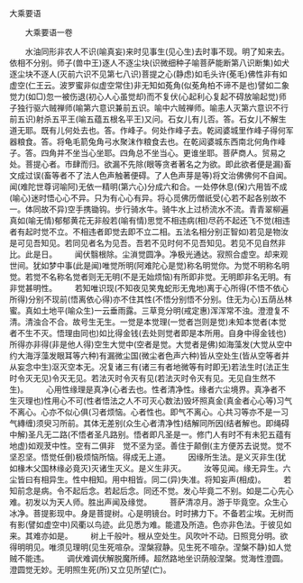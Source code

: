   大乘要语
　　




　　大乘要语一卷

　　水油同形非农人不识(喻真妄)来时见事生(见心生)去时事不现。明了知来去。依相不分别。师子(兽中王)逐人不逐尘块(识微细种子喻菩萨能断第八识断集)如犬逐尘块不逐人(灭前六识不见第七八识)菩提之心(静虑)如毛头许(莬毛)佛性非有如虚空(仁王云。波罗蜜非似虚空常住)非无知如菟角(似莬角柏不谛不是也)譬如二象觉力(如□)忽一被伤退(初心人心虽觉却)而不复伏(心起利心复起不碍放喻起觉)师子独行驱六贼禅师(喻第六意识兼前五识。喻中六贼禅师。喻恚人灭第六意识不行前五识)射杀五平王(喻五蕴五根名平王)又问。石女儿有儿否。答。石女儿不解生道无耶。既有儿何处去也。答。作峰子。何处作峰子去。乾闼婆城里作峰子得何军器粮食。答。将龟毛箭兔角弓水聚沫作粮食去也。在乾闼婆城东西南北何角作峰子。答。四角并不坐当心坐耶。四角总不坐当心。更谁坐耶。菩萨商人。贸易之处。菩提心者。市肆而归。欲漏不先除(眼等贪者著名之为欲。即此欲者便是漏)畜文成过误(畜等者不了法人色声触著便碍。了人色声芽是等)将文治佛佛何不自闻。闻(难陀世尊诃喻阿)无依一精明(第六心)分成六和合。一处停休息(保)六用皆不成(喻心)迷时悟心心不异。只为有心心有异。将心觅佛历僧祇受(心若不起各别故不一。体同故不异)空手携锄钩。步行骑水牛。骑牛水上过桥流水不流。青青翠柳遍真如(喻无情)郁郁黄花无非般若(喻有情)思觉不相违病(相)尽药不起还飞不觉(相违者有起时觉不立。不相违者即觉去即不立二相。五法名相分别正智如)若见是物汝是可见吾知见。若同见者名为见吾。吾若不见时何不见吾知见。若见不见自然非比。此是日。
　　闻伏翳根除。尘溑觉圆净。净极光通达。寂照合虚空。却来观世间。犹如梦中事(此是闻)唯觉所明(阿难陀心是觉)称名明觉你。为觉不明称名明觉。若觉不名称名觉者则无无明(不是无始烦恼)有所即非觉。无明即非名无明。有非觉甚明性。
　　若知唯识现(不知夜见笑鬼蛇形无鬼地)离于心所得(不悟不依心所得)分别不现前(悟离依心得)亦不住其性(不悟分别悟不分别。住无为心)五荫丛林蜜。真如土地平(喻众生)一云垂雨露。三草竞分明(戒定惠)浑浑常不浊。澄澄复不清。清浊合不合。故号生无生。一觉是本觉理(一觉者岂则是觉)未知本觉者(本觉者不生不灭。悟理由同也)如比得金钱(去处则觉者即是本所用。自身中得金钱也)所得亦非得(非是他人得)空生大觉中(空者是觉。大觉者是佛)如海藻发(大觉从空中约大海浮藻发眼耳等六种)有漏微尘国(微尘者色声六种)皆从空处生(皆从空等者并从妄念中生)沤灭空本无。况复诸三有(诸三有者地微等有时即无)若法生时(法正生时令灭无见)令灭无见。若法灭时令灭有见(若法灭时令灭有见。无见自生然不生)。
　　心用性缘理是真净(心者去也。性者清净性。缘者六尘境界。真净者不生灭理也)性用心不可(性者悟法之人不可灭心数法)毁坏照真金(真金者心心等)习气不离心。心亦不似心俱(习者烦恼。心者性也。即气不离心。心共习等亦不是一习气縳缠)须臾习所前。其体无差别(众生心者清净性)结解同所因(结者解也。即绳碍中解)圣凡无二路(不悟者圣凡路别。悟者即凡圣是一。修门人有时不有未犯五蕴有地虚)如观茇中性。空有二俱非　觉不坚为坚。善住于颠倒(主方便苏去说觉。觉不坚忍坚。悟觉任倒)极烦恼所恼。得成无上道。
　　因缘所生法。是义灭非生(犹如椽木父国林缘必竟灭)灭诸生灭义。是义生非灭。
　　汝等见闻。缘无异生。六尘皆曰有相异生。性中相知。用中相皆。同二(异)失准。将知妄声(相成)。
　　若知前念是病。令不起后念。若起后念。同还不觉。发心毕竟二不别。如是二心先心难。初发以为天人师。胜出声闻及缘觉。
　　菩萨清凉月。游于毕竟空。众生心冰净。菩提影现中。身是菩提树。心是明镜台。时时拂力下。不备若尘埃。无树而有影(譬如虚空中)风衢以鸟迹。此见悉为难。能遣及所造。色亦非色法。于彼见如来。其难亦如是。
　　树上千般叶。根从空处生。风吹叶不动。日照竞分明。欲得明明见。唯须见理明(见生死喧杂。涅槃寂静。见生死不喧杂。涅槃不静)如人觉贼不能违。
　　调伏难调伏解脱魔所缚。超然路地坐识荫般涅槃。觉海性澄圆。澄圆觉无妙。无明照生死(所)又立见所望(亡)。

